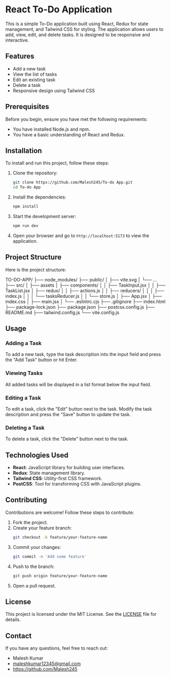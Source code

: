 # React To-Do Application

This is a simple To-Do application built using React, Redux for state management, and Tailwind CSS for styling. The application allows users to add, view, edit, and delete tasks. It is designed to be responsive and interactive.

## Features

- Add a new task
- View the list of tasks
- Edit an existing task
- Delete a task
- Responsive design using Tailwind CSS

## Prerequisites

Before you begin, ensure you have met the following requirements:

- You have installed Node.js and npm.
- You have a basic understanding of React and Redux.

## Installation

To install and run this project, follow these steps:

1. Clone the repository:

   ```bash
   git clone https://github.com/Malesh245/To-do App.git
   cd To-do App
   ```

2. Install the dependencies:

   ```bash
   npm install
   ```

3. Start the development server:

   ```bash
   npm run dev
   ```

4. Open your browser and go to `http://localhost:5173` to view the application.

## Project Structure

Here is the project structure:

TO-DO-APP/
├── node_modules/
├── public/
│ ├── vite.svg
│ └── ...
├── src/
│ ├── assets
│ ├── components/
│ │ ├── TaskInput.jsx
│ │ ├── TaskList.jsx
│ ├── redux/
│ │ ├── actions.js
│ │ ├── reducers/
│ │ │ ├── index.js
│ │ │ └── tasksReducer.js
│ │ └── store.js
│ ├── App.jsx
│ ├── index.css
│ ├── main.jsx
│ └── .eslintrc.cjs
├── .gitignore
├── index.html
├── package-lock.json
├── package.json
├── postcss.config.js
├── README.md
├── tailwind.config.js
└── vite.config.js

## Usage

### Adding a Task

To add a new task, type the task description into the input field and press the "Add Task" button or hit Enter.

### Viewing Tasks

All added tasks will be displayed in a list format below the input field.

### Editing a Task

To edit a task, click the "Edit" button next to the task. Modify the task description and press the "Save" button to update the task.

### Deleting a Task

To delete a task, click the "Delete" button next to the task.

## Technologies Used

- **React**: JavaScript library for building user interfaces.
- **Redux**: State management library.
- **Tailwind CSS**: Utility-first CSS framework.
- **PostCSS**: Tool for transforming CSS with JavaScript plugins.

## Contributing

Contributions are welcome! Follow these steps to contribute:

1. Fork the project.
2. Create your feature branch:
   ```bash
   git checkout -b feature/your-feature-name
   ```
3. Commit your changes:
   ```bash
   git commit -m 'Add some feature'
   ```
4. Push to the branch:
   ```bash
   git push origin feature/your-feature-name
   ```
5. Open a pull request.

## License

This project is licensed under the MIT License. See the [LICENSE](LICENSE) file for details.

## Contact

If you have any questions, feel free to reach out:

- Malesh Kumar
- maleshkumar12345@gmail.com
- https://github.com/Malesh245
